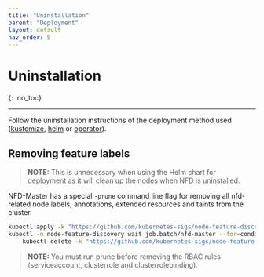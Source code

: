 ```yaml
---
title: "Uninstallation"
parent: "Deployment"
layout: default
nav_order: 5
---
```


# Uninstallation
{: .no_toc}

---

Follow the uninstallation instructions of the deployment method used
([kustomize](kustomize.md#uninstallation),
[helm](helm.md#uninstalling-the-chart) or
[operator](operator.md#uninstallation)).

## Removing feature labels

> **NOTE:** This is unnecessary when using the Helm chart for deployment as it
> will clean up the nodes when NFD is uninstalled.

NFD-Master has a special `-prune` command line flag for removing all
nfd-related node labels, annotations, extended resources and taints from the
cluster.

```bash
kubectl apply -k "https://github.com/kubernetes-sigs/node-feature-discovery/deployment/overlays/prune?ref={{ site.release }}"
kubectl -n node-feature-discovery wait job.batch/nfd-master --for=condition=complete && \
    kubectl delete -k "https://github.com/kubernetes-sigs/node-feature-discovery/deployment/overlays/prune?ref={{ site.release }}"
```

> **NOTE:** You must run prune before removing the RBAC rules (serviceaccount,
> clusterrole and clusterrolebinding).
